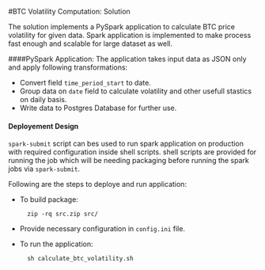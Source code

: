 #BTC Volatility Computation: Solution

The solution implements a PySpark application to calculate BTC price volatility for given data. Spark application is implemented to make process fast enough and scalable for large dataset as well. 

####PySpark Application:
The application takes input data as JSON only and apply following transformations:

- Convert field `time_period_start` to date.
- Group data on `date` field to calculate volatility and other usefull stastics on daily basis.
- Write data to Postgres Database for further use.


#### Deployement Design
`spark-submit` script can bes used to run spark application on production with required configuration inside shell scripts. shell scripts are provided for running the job which will be needing packaging before running the spark jobs via `spark-submit`. 

Following are the steps to deploye and run application:

- To build package:
        
        zip -rq src.zip src/

- Provide necessary configuration in `config.ini` file. 
- To run the application:
        
        sh calculate_btc_volatility.sh
 
